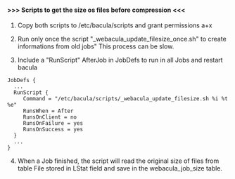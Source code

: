 #### >>> Scripts to get the size os files before compression <<<

1) Copy both scripts to /etc/bacula/scripts and grant permissions a+x


2) Run only once the script "_webacula_update_filesize_once.sh" to create informations from old jobs"
   This process can be slow.

3) Include a "RunScript" AfterJob in JobDefs to run in all Jobs and restart bacula

````
JobDefs {
  ...
  RunScript {
     Command = "/etc/bacula/scripts/_webacula_update_filesize.sh %i %t %e"
     RunsWhen = After
     RunsOnClient = no
     RunsOnFailure = yes
     RunsOnSuccess = yes
  }
  ...
}
````

4) When a Job finished, the script will read the original size of files from table File stored in LStat field 
and save in the webacula_job_size table.

